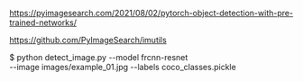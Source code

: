 https://pyimagesearch.com/2021/08/02/pytorch-object-detection-with-pre-trained-networks/

https://github.com/PyImageSearch/imutils


$ python detect_image.py --model frcnn-resnet  \
	--image images/example_01.jpg --labels coco_classes.pickle    
